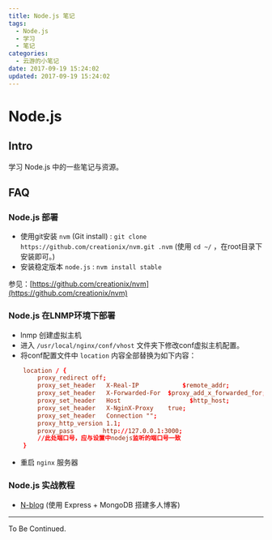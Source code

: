 ```yaml
---
title: Node.js 笔记
tags:
  - Node.js
  - 学习
  - 笔记
categories:
  - 云游的小笔记
date: 2017-09-19 15:24:02
updated: 2017-09-19 15:24:02
---
```


# Node.js

## Intro

学习 Node.js 中的一些笔记与资源。

<!-- more -->

## FAQ

### Node.js 部署

- 使用git安装 `nvm` (Git install) : `git clone https://github.com/creationix/nvm.git .nvm` (使用 `cd ~/` ，在root目录下安装即可。)
- 安装稳定版本 `node.js` : `nvm install stable`

参见：[https://github.com/creationix/nvm](https://github.com/creationix/nvm)

### Node.js 在LNMP环境下部署

- lnmp 创建虚拟主机
- 进入 `/usr/local/nginx/conf/vhost` 文件夹下修改conf虚拟主机配置。
- 将conf配置文件中 `location` 内容全部替换为如下内容：

```conf
    location / {
        proxy_redirect off;
        proxy_set_header   X-Real-IP            $remote_addr;
        proxy_set_header   X-Forwarded-For  $proxy_add_x_forwarded_for;
        proxy_set_header   Host                   $http_host;
        proxy_set_header   X-NginX-Proxy    true;
        proxy_set_header   Connection "";
        proxy_http_version 1.1;
        proxy_pass        http://127.0.0.1:3000;
        //此处端口号，应与设置中nodejs监听的端口号一致
    }
```

- 重启 `nginx` 服务器

### Node.js 实战教程

- [N-blog](https://github.com/nswbmw/N-blog) (使用 Express + MongoDB 搭建多人博客)

---

To Be Continued.